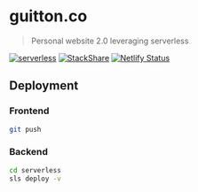 # guitton.co

> Personal website 2.0 leveraging serverless

[![serverless](http://public.serverless.com/badges/v3.svg)](http://www.serverless.com)
[![StackShare](https://img.shields.io/badge/tech-stack-0690fa.svg?style=flat)](https://stackshare.io/louisguitton/guitton-co)
[![Netlify Status](https://api.netlify.com/api/v1/badges/f4b88da3-5ca0-4375-ba53-f53844d37d25/deploy-status)](https://app.netlify.com/sites/gracious-ardinghelli-343afa/deploys)

## Deployment

### Frontend

```bash
git push
```

### Backend

```bash
cd serverless
sls deploy -v
```
